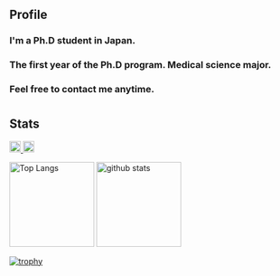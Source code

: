 ## Profile
### I'm a Ph.D student in Japan.
### The first year of the Ph.D program. Medical science major.
### Feel free to contact me anytime.
#

## Stats
<p align="left">
  <a href="https://github.com/ryusei-inamori">
    <img height="20" src="https://komarev.com/ghpvc/?username=ryusei-inamori" />
  </a>
  <a href="https://github.com/ryusei-inamori">
    <img height="20" src="https://img.shields.io/github/followers/ryusei-inamori?label=follow&logo=github&style=flat" />
  </a>
</p>

<p align="left"> 
  <img alt="Top Langs" height="150px" src="https://github-readme-stats.vercel.app/api/top-langs/?username=ryusei-iinamori&layout=compact&count_private=true&show_icons=true&theme=prussian" />
  <img alt="github stats" height="150px" src="https://github-readme-stats.vercel.app/api?username=ryusei-inamori&count_private=true&show_icons=true&show_icons=true&theme=prussian" />
</p>

[![trophy](https://github-profile-trophy.vercel.app/?username=ryusei-inamori&column=7&theme=nord)](https://github.com/ryo-ma/github-profile-trophy)
